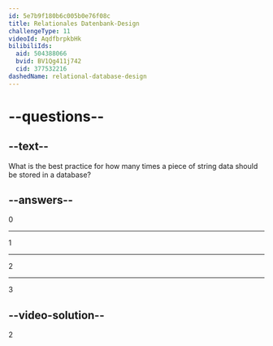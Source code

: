 ```yaml
---
id: 5e7b9f180b6c005b0e76f08c
title: Relationales Datenbank-Design
challengeType: 11
videoId: AqdfbrpkbHk
bilibiliIds:
  aid: 504388066
  bvid: BV1Qg411j742
  cid: 377532216
dashedName: relational-database-design
---
```


# --questions--

## --text--

What is the best practice for how many times a piece of string data should be stored in a database?

## --answers--

0

---

1

---

2

---

3

## --video-solution--

2

